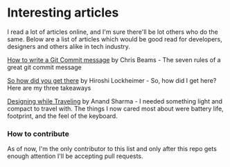 # Interesting articles

I read a lot of articles online, and I'm sure there'll be lot others who do the same. Below are a list of articles which would be good read for developers, designers and others alike in tech industry.

[How to write a Git Commit message](http://chris.beams.io/posts/git-commit/) by Chris Beams - The seven rules of a great git commit message

[So how did you get there](https://medium.com/@lockheimer/so-how-did-you-get-here-4a1c05153019) by Hiroshi Lockheimer - So, how did I get here? Here are my three takeaways

[Designing while Traveling](https://blog.gyrosco.pe/designing-while-traveling-73954918ef51#.4xfubcpzd) by Anand Sharma - I needed something light and compact to travel with. The things I now cared most about were battery life, footprint, and the feel of the keyboard.

### How to contribute

As of now, I'm the only contributor to this list and only after this repo gets enough attention I'll be accepting pull requests.
